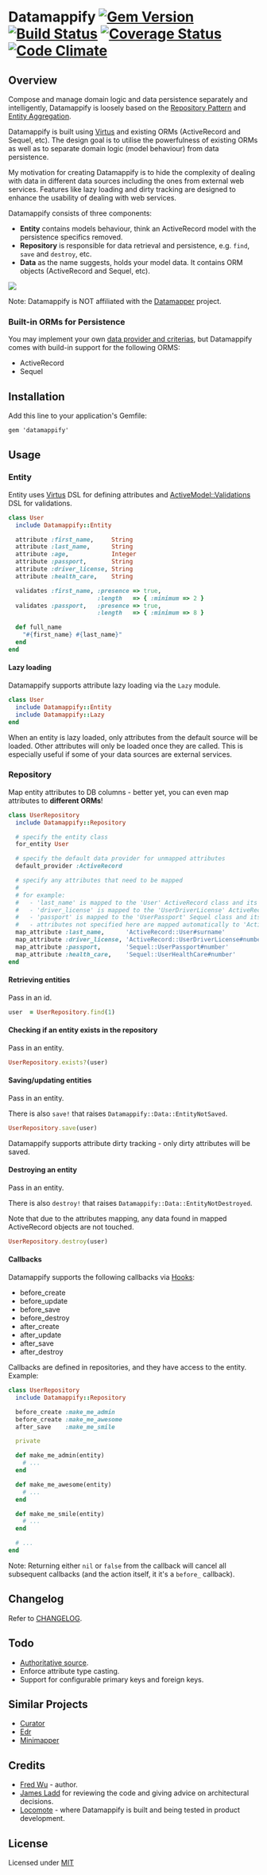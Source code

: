 # Datamappify [![Gem Version](https://badge.fury.io/rb/datamappify.png)](http://badge.fury.io/rb/datamappify) [![Build Status](https://api.travis-ci.org/fredwu/datamappify.png?branch=master)](http://travis-ci.org/fredwu/datamappify) [![Coverage Status](https://coveralls.io/repos/fredwu/datamappify/badge.png)](https://coveralls.io/r/fredwu/datamappify) [![Code Climate](https://codeclimate.com/github/fredwu/datamappify.png)](https://codeclimate.com/github/fredwu/datamappify)

## Overview

Compose and manage domain logic and data persistence separately and intelligently, Datamappify is loosely based on the [Repository Pattern](http://martinfowler.com/eaaCatalog/repository.html) and [Entity Aggregation](http://msdn.microsoft.com/en-au/library/ff649505.aspx).

Datamappify is built using [Virtus](https://github.com/solnic/virtus) and existing ORMs (ActiveRecord and Sequel, etc). The design goal is to utilise the powerfulness of existing ORMs as well as to separate domain logic (model behaviour) from data persistence.

My motivation for creating Datamappify is to hide the complexity of dealing with data in different data sources including the ones from external web services. Features like lazy loading and dirty tracking are designed to enhance the usability of dealing with web services.

Datamappify consists of three components:

- __Entity__ contains models behaviour, think an ActiveRecord model with the persistence specifics removed.
- __Repository__ is responsible for data retrieval and persistence, e.g. `find`, `save` and `destroy`, etc.
- __Data__ as the name suggests, holds your model data. It contains ORM objects (ActiveRecord and Sequel, etc).

![](ERD.png)

Note: Datamappify is NOT affiliated with the [Datamapper](https://github.com/datamapper/) project.

### Built-in ORMs for Persistence

You may implement your own [data provider and criterias](lib/datamappify/data), but Datamappify comes with build-in support for the following ORMS:

- ActiveRecord
- Sequel

## Installation

Add this line to your application's Gemfile:

    gem 'datamappify'

## Usage

### Entity

Entity uses [Virtus](https://github.com/solnic/virtus) DSL for defining attributes and [ActiveModel::Validations](http://api.rubyonrails.org/classes/ActiveModel/Validations.html) DSL for validations.

```ruby
class User
  include Datamappify::Entity

  attribute :first_name,     String
  attribute :last_name,      String
  attribute :age,            Integer
  attribute :passport,       String
  attribute :driver_license, String
  attribute :health_care,    String

  validates :first_name, :presence => true,
                         :length   => { :minimum => 2 }
  validates :passport,   :presence => true,
                         :length   => { :minimum => 8 }

  def full_name
    "#{first_name} #{last_name}"
  end
end
```

#### Lazy loading

Datamappify supports attribute lazy loading via the `Lazy` module.

```ruby
class User
  include Datamappify::Entity
  include Datamappify::Lazy
end
```

When an entity is lazy loaded, only attributes from the default source will be loaded. Other attributes will only be loaded once they are called. This is especially useful if some of your data sources are external services.

### Repository

Map entity attributes to DB columns - better yet, you can even map attributes to __different ORMs__!

```ruby
class UserRepository
  include Datamappify::Repository

  # specify the entity class
  for_entity User

  # specify the default data provider for unmapped attributes
  default_provider :ActiveRecord

  # specify any attributes that need to be mapped
  #
  # for example:
  #   - 'last_name' is mapped to the 'User' ActiveRecord class and its 'surname' attribute
  #   - 'driver_license' is mapped to the 'UserDriverLicense' ActiveRecord class and its 'number' attribute
  #   - 'passport' is mapped to the 'UserPassport' Sequel class and its 'number' attribute
  #   - attributes not specified here are mapped automatically to 'ActiveRecord::User'
  map_attribute :last_name,      'ActiveRecord::User#surname'
  map_attribute :driver_license, 'ActiveRecord::UserDriverLicense#number'
  map_attribute :passport,       'Sequel::UserPassport#number'
  map_attribute :health_care,    'Sequel::UserHealthCare#number'
end
```

#### Retrieving entities

Pass in an id.

```ruby
user  = UserRepository.find(1)
```

#### Checking if an entity exists in the repository

Pass in an entity.

```ruby
UserRepository.exists?(user)
```

#### Saving/updating entities

Pass in an entity.

There is also `save!` that raises `Datamappify::Data::EntityNotSaved`.

```ruby
UserRepository.save(user)
```

Datamappify supports attribute dirty tracking - only dirty attributes will be saved.

#### Destroying an entity

Pass in an entity.

There is also `destroy!` that raises `Datamappify::Data::EntityNotDestroyed`.

Note that due to the attributes mapping, any data found in mapped ActiveRecord objects are not touched.

```ruby
UserRepository.destroy(user)
```

#### Callbacks

Datamappify supports the following callbacks via [Hooks](https://github.com/apotonick/hooks):

- before_create
- before_update
- before_save
- before_destroy
- after_create
- after_update
- after_save
- after_destroy

Callbacks are defined in repositories, and they have access to the entity. Example:

```ruby
class UserRepository
  include Datamappify::Repository

  before_create :make_me_admin
  before_create :make_me_awesome
  after_save    :make_me_smile

  private

  def make_me_admin(entity)
    # ...
  end

  def make_me_awesome(entity)
    # ...
  end

  def make_me_smile(entity)
    # ...
  end

  # ...
end
```

Note: Returning either `nil` or `false` from the callback will cancel all subsequent callbacks (and the action itself, it it's a `before_` callback).

## Changelog

Refer to [CHANGELOG](CHANGELOG.md).

## Todo

- [Authoritative source](http://msdn.microsoft.com/en-au/library/ff649505.aspx).
- Enforce attribute type casting.
- Support for configurable primary keys and foreign keys.

## Similar Projects

- [Curator](https://github.com/braintree/curator)
- [Edr](https://github.com/nulogy/edr)
- [Minimapper](https://github.com/joakimk/minimapper)

## Credits

- [Fred Wu](http://fredwu.me/) - author.
- [James Ladd](http://jamesladdcode.com/) for reviewing the code and giving advice on architectural decisions.
- [Locomote](http://www.locomote.com.au/) - where Datamappify is built and being tested in product development.

## License

Licensed under [MIT](http://fredwu.mit-license.org/)
